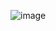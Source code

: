 ![image](https://github.com/Rahul-chaurasiya/Leetcode-Practice-Problem/assets/77222540/80834d8a-f492-4153-87ae-21f819e65667)
